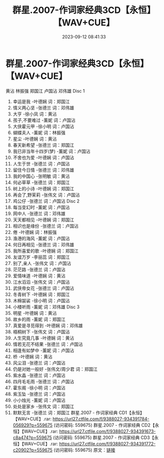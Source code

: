 ﻿---
title: 群星.2007-作词家经典3CD【永恒】【WAV+CUE】
date: 2023-09-12 08:41:33
categories: WAV车载音乐、镜像
tags: 华语中文
---
# 群星.2007-作词家经典3CD【永恒】【WAV+CUE】

黄沾 林振强 郑国江 卢国沾 邓伟雄
Disc 1
01. 幸运是我 -叶德娴 词：郑国江
02. 情义两心坚 -张德兰 词：邓伟雄
03. 大亨 -徐小凤 词：黄沾
04. 孩子,不要难过 -薰妮 词：卢国沾
05. 大侠霍元甲 -徐小明 词：卢国沾
06. 蝴蝶夫人 -薰妮 词：林振强
07. 星尘 -叶德娴 词：黄沾
08. 春天新希望 -张德兰 词：郑国江
09. 我已非当年十四岁(梦) -薰妮 词：卢国沾
10. 不舍也为爱 -叶德娴 词：卢国沾
11. 人生于世 -张德兰 词：卢国沾
12. 留住今日情 -张德兰 词：邓伟雄
13. 我的中国心 -张明敏 词：黄沾
14. 何必草草 -张德兰 词：郑国江
15. 树上的小诗 -叶德娴 词：郑国江
16. 再会了,野茉莉 -张伟文 词：卢国沾
17. 鸡公仔 -张德兰 词：卢国沾
Disc 2
01. 每当变幻时 -薰妮 词：卢国沾
02. 网中人 -张德兰 词：邓伟雄
03. 天天都相见 -叶德娴 词：郑国江
04. 相识也是缘份 -张德兰 词：卢国沾
05. 倦 -叶德娴 词：林振强
06. 渔港的海风 -薰妮 词：卢国沾
07. 何日再相见 -张德兰 词：邓伟雄
08. 我所喜爱的歌 -叶德娴 词：郑国江
09. 友谊万岁 -李丽蕊 词：郑国江
10. 别了,亲人 -张伟文 词：卢国沾
11. 茫茫路 -张德兰 词：卢国沾
12. 爱情味道 -叶德娴 词：黄沾
13. 江水滔滔 -张伟文 词：卢国沾
14. 武侠帝女花 -张德兰 词：卢国沾
15. 冬青树下 -叶德娴 词：郑国江
16. 木棉袈裟 -徐小明 词：卢国沾
17. 小楼听雨 -薰妮 词：邓伟雄
Disc 3
01. 明星 -叶德娴 词：黄沾
02. 故乡的雨 -薰妮 词：郑国江
03. 真爱是寻觅得到 -叶德娴 词：邓伟雄
04. 梧桐树下 -张伟文 词：卢国沾
05. 人生究竟几事 -叶德娴 词：黄沾
06. 情若无花不结果 -张德兰 词：卢国沾
07. 相逢有如梦中 -薰妮 词：卢国沾
08. 桥 -叶德娴 词：黄沾
09. 风尘泪 -张德兰 词：卢国沾
10. 仍是对她一般好 -张伟文/周少君 词：郑国江
11. 紫水晶 -张德兰 词：卢国沾
12. 四月毛毛雨 -张德兰 词：卢国沾
13. 霍东阁 -徐小明 词：卢国沾
14. 紫玉坠 -张德兰 词：卢国沾
15. 小小烛光 -薰妮 词：卢国沾
16. 处处是家乡 -张伟文 词：郑国江
17. 默默无言 -张德兰 词：郑国江
群星.2007 - 作词家经典 CD1【永恒】【WAV+CUE】.rar: https://url27.ctfile.com/f/9388027-934391784-056929?p=559675
(访问密码: 559675)
群星.2007 - 作词家经典 CD2【永恒】【WAV+CUE】.rar: https://url27.ctfile.com/f/9388027-934391673-c8a474?p=559675
(访问密码: 559675)
群星.2007 - 作词家经典 CD3【永恒】【WAV+CUE】.rar: https://url27.ctfile.com/f/9388027-934391772-c20902?p=559675
(访问密码: 559675)
原文：[链接](https://blog.sina.com.cn/s/blog_1647c7e76010313f1.html)